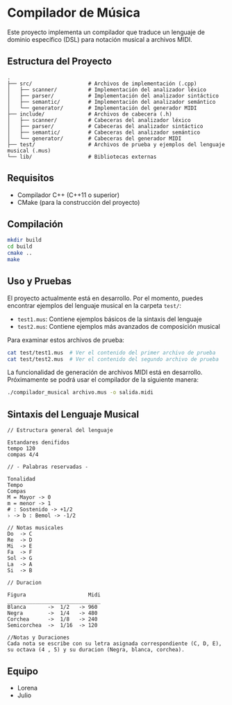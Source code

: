 # Compilador de Música

Este proyecto implementa un compilador que traduce un lenguaje de dominio específico (DSL) para notación musical a archivos MIDI.

## Estructura del Proyecto

```
.
├── src/                  # Archivos de implementación (.cpp)
│   ├── scanner/          # Implementación del analizador léxico
│   ├── parser/           # Implementación del analizador sintáctico
│   ├── semantic/         # Implementación del analizador semántico
│   └── generator/        # Implementación del generador MIDI
├── include/              # Archivos de cabecera (.h)
│   ├── scanner/          # Cabeceras del analizador léxico
│   ├── parser/           # Cabeceras del analizador sintáctico
│   ├── semantic/         # Cabeceras del analizador semántico
│   └── generator/        # Cabeceras del generador MIDI
├── test/                 # Archivos de prueba y ejemplos del lenguaje musical (.mus)
└── lib/                  # Bibliotecas externas
```

## Requisitos
- Compilador C++ (C++11 o superior)
- CMake (para la construcción del proyecto)

## Compilación
```bash
mkdir build
cd build
cmake ..
make
```

## Uso y Pruebas
El proyecto actualmente está en desarrollo. Por el momento, puedes encontrar ejemplos del lenguaje musical en la carpeta `test/`:

- `test1.mus`: Contiene ejemplos básicos de la sintaxis del lenguaje
- `test2.mus`: Contiene ejemplos más avanzados de composición musical

Para examinar estos archivos de prueba:
```bash
cat test/test1.mus  # Ver el contenido del primer archivo de prueba
cat test/test2.mus  # Ver el contenido del segundo archivo de prueba
```

La funcionalidad de generación de archivos MIDI está en desarrollo. Próximamente se podrá usar el compilador de la siguiente manera:
```bash
./compilador_musical archivo.mus -o salida.midi
```

## Sintaxis del Lenguaje Musical
```
// Estructura general del lenguaje

Estandares denifidos
tempo 120
compas 4/4

// - Palabras reservadas - 

Tonalidad
Tempo 
Compas
M = Mayor -> 0
m = menor -> 1
# : Sostenido -> +1/2
♭ -> b : Bemol -> -1/2

// Notas musicales
Do  -> C
Re  -> D
Mi  -> E
Fa  -> F
Sol -> G
La  -> A
Si  -> B

// Duracion

Figura                    Midi
______________________________
Blanca       ->  1/2   -> 960
Negra        ->  1/4   -> 480
Corchea      ->  1/8   -> 240
Semicorchea  ->  1/16  -> 120

//Notas y Duraciones
Cada nota se escribe con su letra asignada correspondiente (C, D, E), su octava (4 , 5) y su duracion (Negra, blanca, corchea).
```

## Equipo
- Lorena
- Julio